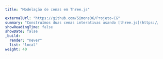 ```yaml
---
title: "Modelação de cenas em Three.js"

externalUrl: "https://github.com/Simons36/Projeto-CG"
summary: "Construímos duas cenas interativas usando [three.js](https://threejs.org/), onde trabalhámos com diferentess câmeras, luzes, texturas e também VR."
showReadingTime: false
showDate: false
_build:
  render: "never"
  list: "local"
weight: 40
---
```


